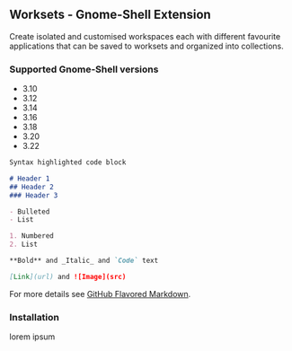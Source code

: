 ## Worksets - Gnome-Shell Extension

Create isolated and customised workspaces each with different favourite applications that can be saved to worksets and organized into collections.

### Supported Gnome-Shell versions

* 3.10
* 3.12
* 3.14
* 3.16
* 3.18
* 3.20
* 3.22


```markdown
Syntax highlighted code block

# Header 1
## Header 2
### Header 3

- Bulleted
- List

1. Numbered
2. List

**Bold** and _Italic_ and `Code` text

[Link](url) and ![Image](src)
```

For more details see [GitHub Flavored Markdown](https://guides.github.com/features/mastering-markdown/).

### Installation

lorem ipsum
